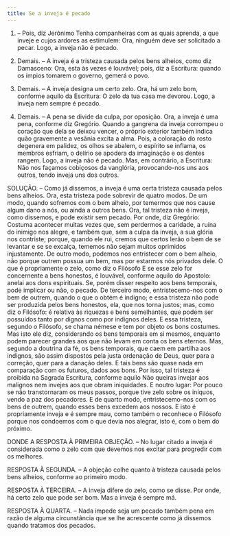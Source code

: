 ```yaml
---
title: Se a inveja é pecado
---
```


1. – Pois, diz Jerônimo Tenha companheiras com as quais aprenda, a que inveje e cujos ardores as estimulem: Ora, ninguém deve ser solicitado a pecar. Logo, a inveja não é pecado.  

2. Demais. – A inveja é a tristeza causada pelos bens alheios, como diz Damasceno: Ora, esta às vezes é louvável; pois, diz a Escritura: quando os ímpios tomarem o governo, gemerá o povo.  

3. Demais. – A inveja designa um certo zelo. Ora, há um zelo bom, conforme aquilo da Escritura: O zelo da tua casa me devorou. Logo, a inveja nem sempre é pecado.  

4. Demais. – A pena se divide da culpa, por oposição. Ora, a inveja é uma pena, conforme diz Gregório. Quando a gangrena da inveja corrompeu o coração que dela se deixou vencer, o próprio exterior também indica quão gravemente a vesânia excita a alma. Pois, a coloração do rosto degenera em palidez, os olhos se abalem, o espírito se inflama, os membros esfriam, o delírio se apodera da imaginação e os dentes rangem. Logo, a inveja não é pecado.  Mas, em contrário, a Escritura: Não nos façamos cobiçosos da vanglória, provocando-nos uns aos outros, tendo inveja uns dos outros.  

SOLUÇÃO. – Como já dissemos, a inveja é uma certa tristeza causada pelos bens alheios. Ora, esta tristeza pode sobrevir de quatro modos.  De um modo, quando sofremos com o bem alheio, por temermos que nos cause algum dano a nós, ou ainda a outros bens. Ora, tal tristeza não é inveja, como dissemos, e pode existir sem pecado. Por onde, diz Gregório: Costuma acontecer muitas vezes que, sem perdermos a caridade, a ruína do inimigo nos alegre, e também que, sem a culpa da inveja, a sua glória nos contriste; porque, quando ele rui, cremos que certos lerão o bem de se levantar e se se excalça, tememos não sejam muitos oprimidos injustamente. De outro modo, podemos nos entristecer com o bem alheio, não porque outrem possua um bem, mas por estarmos nós privados dele. O que é propriamente o zelo, como diz o Filósofo E se esse zelo for concernente a bens honestos, é louvável, conforme aquilo do Apostolo: anelai aos dons espirituais. Se, porém disser respeito aos bens temporais, pode implicar ou não, o pecado.  De terceiro modo, entristecemo-nos com o bem de outrem, quando o que o obtém é indigno; e essa tristeza não pode ser produzida pelos bens honestos, ela, que nos torna justos; mas, como diz o Filósofo: é relativa às riquezas e bens semelhantes, que podem ser possuídos tanto por dignos como por indignos deles. E essa tristeza, segundo o Filósofo, se chama némese e tem por objeto os bons costumes. Mas isto ele diz, considerando os bens temporais em si mesmos, enquanto podem parecer grandes aos que não levam em conta os bens eternos. Mas, segundo a doutrina da fé, os bens temporais, que caem em partilha aos indignos, são assim dispostos pela justa ordenação de Deus, quer para a correção, quer para a danação deles. E tais bens são quase nada em comparação com os futuros, dados aos bons. Por isso, tal tristeza é proibida na Sagrada Escritura, conforme aquilo Não queiras invejar aos malignos nem invejes aos que obram iniquidades. E noutro lugar: Por pouco se não transtornaram os meus passos, porque tive zelo sobre os iníquos, vendo a paz dos pecadores.  E de quarto modo, entristecemo-nos com os bens de outrem, quando esses bens excedem aos nossos. E isto é propriamente inveja e é sempre mau, como também o reconhece o Filósofo porque nos condoemos com o que devia nos alegrar, isto é, com o bem do próximo.  

DONDE A RESPOSTA À PRIMEIRA OBJEÇÃO. – No lugar citado a inveja é considerada como o zelo com que devemos nos excitar para progredir com os melhores.  

RESPOSTA À SEGUNDA. – A objeção colhe quanto à tristeza causada pelos bens alheios, conforme ao primeiro modo.  

RESPOSTA À TERCEIRA. – A inveja difere do zelo, como se disse. Por onde, há certo zelo que pode ser bom. Mas a inveja é sempre má.  

RESPOSTA À QUARTA. – Nada impede seja um pecado também pena em razão de alguma circunstância que se lhe acrescente como já dissemos quando tratamos dos pecados.
